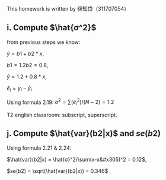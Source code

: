 This homework is written by 孫知岱（311707054）

## i. Compute $\hat{σ^2}$

from previous steps we know:

$\hat{y} = b1+b2*x$, 

$b1=1.2 b2=0.8$, 

$\hat{y} = 1.2+0.8*x$, 

$\hat{e}_i = y_i-\hat{y}_i$

Using formula 2.19:
$\hat{σ}^2 = \sum(\hat{e}_i^2)/(N-2) = 1.2$

T2 english classroom: subscript, superscript. 

## j. Compute $\hat{var}(b2|x)$  and $se(b2)$

Using formula 2.21 & 2.24:

$\hat{var}(b2|x) = \hat{σ}^2/\sum(x-x&#x305)^2 = 0.12$, 

$se(b2) = \sqrt(\hat{var}(b2|x)) = 0.346$

